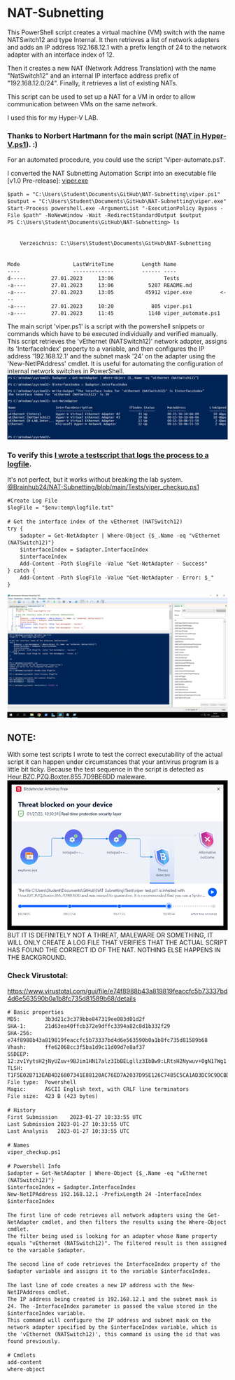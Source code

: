 # NAT-Subnetting

This PowerShell script creates a virtual machine (VM) switch with the name NATSwitch12 and type Internal.
It then retrieves a list of network adapters and adds an IP address 192.168.12.1 with a prefix length of 24 to the network adapter with an interface index of 12.

Then it creates a new NAT (Network Address Translation) with the name "NatSwitch12" and an internal IP interface address prefix of "192.168.12.0/24".
Finally, it retrieves a list of existing NATs.

This script can be used to set up a NAT for a VM in order to allow communication between VMs on the same network.

I used this for my Hyper-V LAB.
### Thanks to Norbert Hartmann for the main script ([NAT in Hyper-V.ps1](https://github.com/Brainhub24/NAT-Subnetting/commits/4bd30c79fe4c9de3cea46928fb8961c6a136fad6/NAT%20in%20Hyper-V.ps1?browsing_rename_history=true&new_path=viper.ps1&original_branch=main)). :)

For an automated procedure, you could use the script 'Viper-automate.ps1'.

I converted the NAT Subnetting Automation Script into an executable file [v1.0 Pre-release]: [viper.exe
](https://github.com/Brainhub24/NAT-Subnetting/releases/tag/Viper_NAT)
```
$path = "C:\Users\Student\Documents\GitHub\NAT-Subnetting\viper.ps1"
$output = "C:\Users\Student\Documents\GitHub\NAT-Subnetting\viper.exe"
Start-Process powershell.exe -ArgumentList "-ExecutionPolicy Bypass -File $path" -NoNewWindow -Wait -RedirectStandardOutput $output
PS C:\Users\Student\Documents\GitHub\NAT-Subnetting> ls


    Verzeichnis: C:\Users\Student\Documents\GitHub\NAT-Subnetting


Mode                 LastWriteTime         Length Name
----                 -------------         ------ ----
d-----        27.01.2023     13:06                Tests
-a----        27.01.2023     13:06           5207 README.md
-a----        27.01.2023     13:05          45912 viper.exe         <---
-a----        27.01.2023     10:20            805 viper.ps1
-a----        27.01.2023     11:45           1140 viper_automate.ps1
```


The main script 'viper.ps1' is a script with the powershell snippets or commands which have to be executed individually and verified manually.
This script retrieves the 'vEthernet (NATSwitch12)' network adapter, assigns its 'InterfaceIndex' property to a variable, and then configures the IP address '192.168.12.1' and the subnet mask '24' on the adapter using the 'New-NetIPAddress' cmdlet.
It is useful for automating the configuration of internal network switches in PowerShell.
![Viper_automate script tested](https://raw.githubusercontent.com/Brainhub24/NAT-Subnetting/main/Tests/viper-script_testrun.png)

### To verify this [I wrote a testscript that logs the process to a logfile](https://github.com/Brainhub24/NAT-Subnetting/blob/main/Tests/viper_checkup.ps1).
It's not perfect, but it works without breaking the lab system.
[@Brainhub24/NAT-Subnetting/blob/main/Tests/viper_checkup.ps1](https://github.com/Brainhub24/NAT-Subnetting/blob/main/Tests/viper_checkup.ps1)
```
#Create Log File
$logFile = "$env:temp\logfile.txt"

# Get the interface index of the vEthernet (NATSwitch12)
try {
    $adapter = Get-NetAdapter | Where-Object {$_.Name -eq "vEthernet (NATSwitch12)"}
    $interfaceIndex = $adapter.InterfaceIndex
    $interfaceIndex
    Add-Content -Path $logFile -Value "Get-NetAdapter - Success"
} catch {
    Add-Content -Path $logFile -Value "Get-NetAdapter - Error: $_"
}
```

![Viper_automate script tested](https://raw.githubusercontent.com/Brainhub24/NAT-Subnetting/main/Tests/Viper_Test-Logfile_output.png)

## NOTE:
With some test scripts I wrote to test the correct executability of the actual script it can happen under circumstances that your antivirus program is a little bit ticky. Because the test sequence in the script is detected as Heur.BZC.PZQ.Boxter.855.7D9BE6DD maleware.
![Bitdefender Security Center - Info Threat blocked](https://raw.githubusercontent.com/Brainhub24/NAT-Subnetting/main/Tests/Bitdefender_Security_Center_Info-Threat-blocked.png)
BUT IT IS DEFINITELY NOT A THREAT, MALEWARE OR SOMETHING, IT WILL ONLY CREATE A LOG FILE THAT VERIFIES THAT THE ACTUAL SCRIPT HAS FOUND THE CORRECT ID OF THE NAT.
NOTHING ELSE HAPPENS IN THE BACKGROUND.

### Check Virustotal:
https://www.virustotal.com/gui/file/e74f8988b43a819819feaccfc5b73337bd4d6e563590b0a1b8fc735d81589b68/details
```
# Basic properties
MD5:		3b3d21c3c379bbe847319ee083d01d2f
SHA-1:		21d63ea40ffcb372e9dffc3394a82c8d1b332f29
SHA-256:	e74f8988b43a819819feaccfc5b73337bd4d6e563590b0a1b8fc735d81589b68
Vhash:		ffe62068cc3f5ba1d9c11d09d7e8af37
SSDEEP: 	12:zv1YytsH2jNyUZuv+9BJim1HN17alz3IbBELgllz3IbBw9:LRtsH2Nywuv+0gN17Wg1
TLSH:		T1F5E02B713EAB4D26807341E88120AC76ED7A2037D95E126C7485C5CA1AD3DC9C9DCBD9
File type:	Powershell
Magic:		ASCII English text, with CRLF line terminators
File size:	423 B (423 bytes)

# History
First Submission	2023-01-27 10:33:55 UTC
Last Submission	2023-01-27 10:33:55 UTC
Last Analysis	2023-01-27 10:33:55 UTC

# Names
viper_checkup.ps1

# Powershell Info
$adapter = Get-NetAdapter | Where-Object {$_.Name -eq "vEthernet (NATSwitch12)"}
$interfaceIndex = $adapter.InterfaceIndex
New-NetIPAddress 192.168.12.1 -PrefixLength 24 -InterfaceIndex $interfaceIndex

The first line of code retrieves all network adapters using the Get-NetAdapter cmdlet, and then filters the results using the Where-Object cmdlet.
The filter being used is looking for an adapter whose Name property equals "vEthernet (NATSwitch12)". The filtered result is then assigned to the variable $adapter.

The second line of code retrieves the InterfaceIndex property of the $adapter variable and assigns it to the variable $interfaceIndex.

The last line of code creates a new IP address with the New-NetIPAddress cmdlet.
The IP address being created is 192.168.12.1 and the subnet mask is 24. The -InterfaceIndex parameter is passed the value stored in the $interfaceIndex variable.
This command will configure the IP address and subnet mask on the network adapter specified by the $interfaceIndex variable, which is the 'vEthernet (NATSwitch12)', this command is using the id that was found previously.

# Cmdlets
add-content
where-object
```
